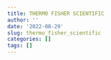 ```yaml
---
title: THERMO FISHER SCIENTIFIC
author: ''
date: '2022-08-29'
slug: thermo_fisher_scientific
categories: []
tags: []
---
```

